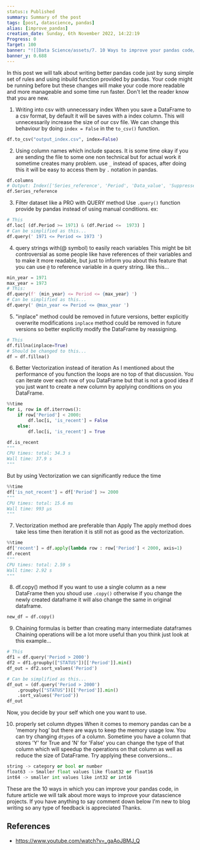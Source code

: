 ```yaml
---
status:: Published
summary: Summary of the post
tags: [post, datascience, pandas]
alias: [improve_pandas]
creation_date: Sunday, 6th November 2022, 14:22:19
Progress: 0
Target: 100
banner: "![[Data Science/assets/7. 10 Ways to improve your pandas code/image-7. 10 Ways to improve your pandas code-164628515.png]]"
banner_y: 0.688
---
```


In this post we will talk about writing better pandas code just by sung simple set of rules and using inbuild function provided by pandas. Your code might be running before but these changes will make your code more readable and more manageable  and some time run faster. Don't let the reader know that you are new.  

1.  Writing into csv with unnecessary index
When you save a DataFrame to a csv format, by default it will be saves with a index column. This will unnecessarily increase the size of our csv file. We can change this behaviour by doing `index = False` in the `to_csv()` function.
```python
df.to_csv("output_index.csv", index=False)
```

2. Using column names which include spaces.
It is some time okay if you are sending the file to some one non technical but for actual work it sometime creates many problem. use `_` instead of spaces, after doing this it will be easy to access them by `.` notation in pandas.
```python
df.columns 
# Output: Index(['Series_reference', 'Period', 'Data_value', 'Suppressed', 'STATUS', 'UNITS', 'MAGNTUDE', 'Subject', 'Group', 'Series_title_1'], dtype='object')
df.Series_reference
```

3. Filter dataset like a PRO with QUERY method
Use `.query()` function provide by pandas instead of using manual conditions. 
ex:
```python
# This
df.loc[ (df.Period >= 1971) & (df.Period <=  1973) ]
# Can be simplified as this...
df.query(' 1971 <= Period <= 1973 ')
```

4. query strings with(@ symbol) to easily reach variables 
This might be bit controversial as some people like have references of their variables and to make it more readable, but just to inform you about this feature that you can use `@` to reference variable in a query string. like this...
```python
min_year = 1971
max_year = 1973
# This:
df.query(f' {min_year} <= Period <= {max_year} ')
# Can be simplified as this...
df.query(' @min_year <= Period <= @max_year ')
```

5. "inplace" method could be removed in future versions, better explicitly overwrite modifications 
`inplace` method could be removed in future versions so better explicitly modify the DataFrame by reassigning.
```python
# This 
df.fillna(inplace=True)
# Should be changed to this... 
df = df.fillna()
```

6. Better Vectorization instead of iteration
As I mentioned about the performance of you function the loops are no top of that discussion. You can iterate over each row of you DataFrame but that is not a good idea if you just want to create a new column by applying conditions on you DataFrame.
```python
%%time
for i, row in df.iterrows():
    if row['Period'] < 2000:
        df.loc[i, 'is_recent'] = False
    else:
        df.loc[i, 'is_recent'] = True

df.is_recent
"""
CPU times: total: 34.3 s 
Wall time: 37.9 s
"""
```
But by using Vectorization we can significantly reduce the time 
```python
%%time
df['is_not_recent'] = df['Period'] >= 2000
"""
CPU times: total: 15.6 ms 
Wall time: 993 µs
"""
```

7. Vectorization method are preferable than Apply 
The apply method does take less time then iteration it is still not as good as the vectorization.
```python
%%time
df['recent'] = df.apply(lambda row : row['Period'] < 2000, axis=1)
df.recent
"""
CPU times: total: 2.59 s 
Wall time: 2.92 s
"""
```

8. df.copy() method
If you want to use a single column as a new DataFrame then you shoud use `.copy()` otherwise if you change the newly created dataframe it will also change the same in original dataframe.
```python
new_df = df.copy()
```

9. Chaining formulas is better than creating many intermediate dataframes 
Chaining operations will be a lot more useful than you think just look at this example...
```python
# This 
df1 = df.query('Period > 2000')
df2 = df1.groupby(["STATUS"])[['Period']].min()
df_out = df2.sort_values('Period')

# Can be simplified as this...
df_out = (df.query('Period > 2000')
    .groupby(["STATUS"])[['Period']].min()
    .sort_values('Period'))
df_out
```
Now, you decide by your self which one you want to use.

10. properly set column dtypes 
When it comes to memory pandas can be a 'memory hog' but there are ways to keep the memory usage low. You can try changing `dtypes` of a column. Sometime you have a column that stores 'Y' for True and 'N' for 'False' you can change the type of that column which will speedup the operations on that column as well as reduce the size of DataFrame. Try applying these conversions...
```python
string -> category or bool or number
float63 -> Smaller float values like float32 or float16
int64 -> smaller int values like int32 or int16 
```

These are the 10 ways in which you can improve your pandas code, in future article we will talk about more ways to improve your datascience projects. If you have anything to say comment down below I'm new to blog writing so any type of feedback is appreciated Thanks.


## References

- https://www.youtube.com/watch?v=_gaAoJBMJ_Q


